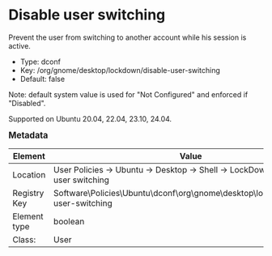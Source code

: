 # Disable user switching

Prevent the user from switching to another account while his session is active.

- Type: dconf
- Key: /org/gnome/desktop/lockdown/disable-user-switching
- Default: false

Note: default system value is used for "Not Configured" and enforced if "Disabled".

Supported on Ubuntu 20.04, 22.04, 23.10, 24.04.



<span style="font-size: larger;">**Metadata**</span>

| Element      | Value            |
| ---          | ---              |
| Location     | User Policies -> Ubuntu -> Desktop -> Shell -> LockDown -> Disable user switching    |
| Registry Key | Software\Policies\Ubuntu\dconf\org\gnome\desktop\lockdown\disable-user-switching         |
| Element type | boolean |
| Class:       | User       |
